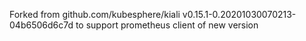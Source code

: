 Forked from github.com/kubesphere/kiali v0.15.1-0.20201030070213-04b6506d6c7d to support prometheus client of new version